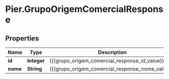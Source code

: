 # Pier.GrupoOrigemComercialResponse

## Properties
Name | Type | Description | Notes
------------ | ------------- | ------------- | -------------
**id** | **Integer** | {{{grupo_origem_comercial_response_id_value}}} | [optional] 
**nome** | **String** | {{{grupo_origem_comercial_response_nome_value}}} | [optional] 


